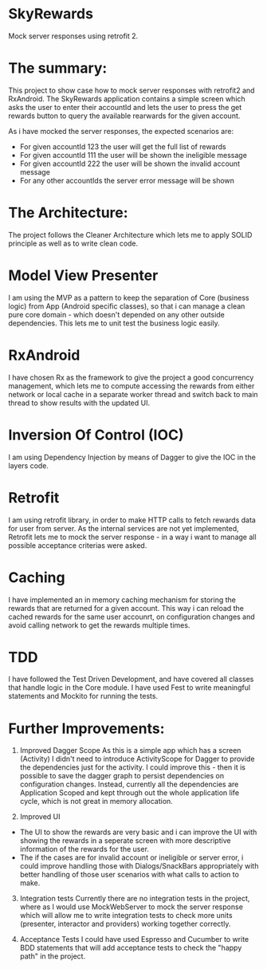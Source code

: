 # SkyRewards
Mock server responses using retrofit 2.

# The summary:
This project to show case how to mock server responses with retrofit2 and RxAndroid.
The SkyRewards application contains a simple screen which asks the user to enter their accountId and lets the user to press the get rewards button to query the available rearwards for the given account.

As i have mocked the server responses, the expected scenarios are:
- For given accountId 123 the user will get the full list of rewards
- For given accountId 111 the user will be shown the ineligible message
- For given accountId 222 the user will be shown the invalid account message
- For any other accountIds the server error message will be shown

# The Architecture:
The project follows the Cleaner Architecture which lets me to apply SOLID principle as well as to write clean code.

# Model View Presenter
I am using the MVP as a pattern to keep the separation of Core (business logic) from App (Android specific classes), so that i can manage a clean pure core domain - which doesn't depended on any other outside dependencies.
This lets me to unit test the business logic easily.
 
# RxAndroid
I have chosen Rx as the framework to give the project a good concurrency management, which lets me to compute accessing the rewards from either network or local cache in a separate worker thread and switch back to main thread to show results with the updated UI.

# Inversion Of Control (IOC)
I am using Dependency Injection by means of Dagger to give the IOC in the layers code.

# Retrofit
I am using retrofit library, in order to make HTTP calls to fetch rewards data for user from server.
As the internal services are not yet implemented, Retrofit lets me to mock the server response - in a way i want to manage all possible acceptance criterias were asked.

# Caching
I have implemented an in memory caching mechanism for storing the rewards that are returned for a given account. This way i can reload the cached rewards for the same user accounrt, on configuration changes and avoid calling network to get the rewards multiple times.

# TDD
I have followed the Test Driven Development, and have covered all classes that handle logic in the Core module.
I have used Fest to write meaningful statements and Mockito for running the tests.

# Further Improvements:

1. Improved Dagger Scope 
As this is a simple app which has a screen (Activity) I didn't need to introduce ActivityScope for Dagger to provide the dependencies just for the activity. 
I could improve this - then it is possible to save the dagger graph to persist dependencies on configuration changes. Instead, currently all the dependencies are Application Scoped and kept through out the whole application life cycle, which is not great in memory allocation.

2. Improved UI
- The UI to show the rewards are very basic and i can improve the UI with showing the rewards in a seperate screen with more descriptive information of the rewards for the user. 
- The if the cases are for invalid account or ineligible or server error, i could improve handling those with Dialogs/SnackBars appropriately with better handling of those user scenarios with what calls to action to make.

3. Integration tests
Currently there are no integration tests in the project, where as I would use MockWebServer to mock the server response which will allow me to write integration tests to check more units (presenter, interactor and providers) working together correctly.

4. Acceptance Tests 
I could have used Espresso and Cucumber to write BDD statements that will add acceptance tests to check the "happy path" in the project.
